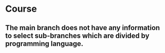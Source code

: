 # Course

## The main branch does not have any information to select sub-branches which are divided by programming language.
